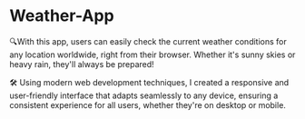 # Weather-App
 🔍With this app, users can easily check the current weather conditions for any location worldwide, right from their browser. Whether it's sunny skies or heavy rain, they'll always be prepared!

🛠️ Using modern web development techniques, I created a responsive and user-friendly interface that adapts seamlessly to any device, ensuring a consistent experience for all users, whether they're on desktop or mobile.
